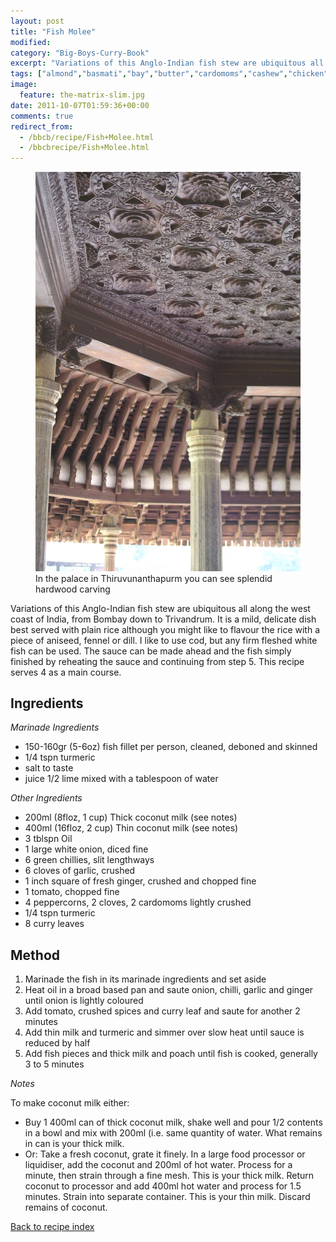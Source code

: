 ```yaml
---
layout: post
title: "Fish Molee"
modified:
category: "Big-Boys-Curry-Book"
excerpt: "Variations of this Anglo-Indian fish stew are ubiquitous all along the west coast of India"
tags: ["almond","basmati","bay","butter","cardomoms","cashew","chicken","cinnamon","cloves","cumin","ghee","lamb","mace","nuts","pepper","rice","saffron","turmeric"]
image:
  feature: the-matrix-slim.jpg
date: 2011-10-07T01:59:36+00:00
comments: true
redirect_from: 
  - /bbcb/recipe/Fish+Molee.html
  - /bbcbrecipe/Fish+Molee.html
---
```


<figure>
	<a href="/images/bbcb/pict2248.jpg" alt="Trivandrum, Kerala, India" title="Trivandrum, Kerala, India &#169; Ashley Kitson 12/09/2011"><img src="/images/bbcb/pict2248.jpg"/></a>
	<figcaption>In the palace in Thiruvunanthapurm you can see splendid hardwood carving</figcaption>
</figure>

Variations of this Anglo-Indian fish stew are ubiquitous all along the west coast of India, from Bombay down to Trivandrum.  It is a mild, delicate dish best served with plain rice although you might like to flavour the rice with a piece of aniseed, fennel or dill.  I like to use cod, but any firm fleshed white fish can be used. The sauce can be made ahead and the fish simply finished by reheating the sauce and continuing from step 5. This recipe serves 4 as a main course.
        
## Ingredients
        
<p><em>Marinade Ingredients</em></p><ul><li>150-160gr (5-6oz) fish fillet per person, cleaned, deboned and skinned</li><li>1/4 tspn turmeric</li><li>salt to taste</li><li>juice 1/2 lime mixed with a tablespoon of water</li></ul><p><em>Other Ingredients</em></p><ul><li>200ml (8floz, 1 cup) Thick coconut milk (see notes)</li><li>400ml (16floz, 2 cup) Thin coconut milk (see notes)</li><li>3 tblspn Oil</li><li>1 large white onion, diced fine</li><li>6 green chillies, slit lengthways</li><li>6 cloves of garlic, crushed</li><li>1 inch square of fresh ginger, crushed and chopped fine</li><li>1 tomato, chopped fine</li><li>4 peppercorns, 2 cloves, 2 cardomoms lightly crushed</li><li>1/4 tspn turmeric</li><li>8 curry leaves</li></ul>
        
## Method

<ol><li>Marinade the fish in its marinade ingredients and set aside</li><li>Heat oil in a broad based pan and saute onion, chilli, garlic and ginger until onion is lightly coloured</li><li>Add tomato, crushed spices and curry leaf and saute for another 2 minutes</li><li>Add thin milk and turmeric and simmer over slow heat until sauce is reduced by half</li><li>Add fish pieces and thick milk and poach until fish is cooked, generally 3 to 5 minutes</li></ol><p><em>Notes</em></p><p>To make coconut milk either:<ul><li>Buy 1 400ml can of thick coconut milk, shake well and pour 1/2 contents in a bowl and mix with 200ml (i.e. same quantity of water.  What remains in can is your thick milk.</li><li>Or: Take a fresh coconut, grate it finely.  In a large food processor or liquidiser, add the coconut and 200ml of hot water.  Process for a minute, then strain through a fine mesh.  This is your thick milk.  Return coconut to processor and add 400ml hot water and process for 1.5 minutes.  Strain into separate container.  This is your thin milk.  Discard remains of coconut.</li></ul></p>   

<a href="/bbcb">Back to recipe index</a>      